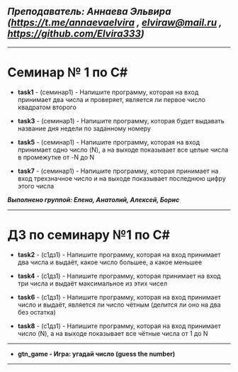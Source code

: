 ## ***Преподаватель: Аннаева Эльвира (https://t.me/annaevaelvira , elviraw@mail.ru , https://github.com/Elvira333)***

________________________
# Семинар № 1 по C#

* **task1** - (семинар1) - Напишите программу, которая на вход принимает два числа и проверяет, является ли первое число квадратом второго

* **task3** - (семинар1) - Напишите программу, которая будет выдавать название дня недели по заданному номеру

* **task5** - (семинар1) - Напишите программу, которая на вход принимает одно число (N), а на выходе показывает все целые числа в промежутке от -N до N

* **task7** - (семинар1) - Напишите программу, которая принимает на вход трехзначное число и на выходе показывает последнюю цифру этого числа

***Выполнено группой: Елена, Анатолий, Алексей, Борис***

________________________
# ДЗ по семинару №1 по C#

* **task2** - (c1дз1) - Напишите программу, которая на вход принимает два числа и выдаёт, какое число большее, а какое меньшее

* **task4** - (c1дз1) - Напишите программу, которая принимает на вход три числа и выдаёт максимальное из этих чисел

* **task6** - (c1дз1) - Напишите программу, которая на вход принимает число и выдаёт, является ли число чётным (делится ли оно на два без остатка)

* **task8** - (c1дз1) - Напишите программу, которая на вход принимает число (N), а на выходе показывает все чётные числа от 1 до N

________________________

* **gtn_game - Игра: угадай число (guess the number)**

________________________
